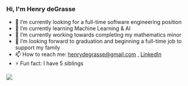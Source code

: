 ### Hi, I'm Henry deGrasse

- 🔭 I’m currently looking for a full-time software engineering position
- 🌱 I’m currently learning Machine Learning & AI
- 👯 I’m currently working towards completing my mathematics minor
- 🤔 I’m looking forward to graduation and beginning a full-time job to support my family
- 📫 How to reach me: henrydegrasse@gmail.com , [LinkedIn](www.linkedin.com/in/henrydegrasse)
- ⚡ Fun fact: I have 5 siblings

<img src = "https://github-readme-stats.vercel.app/api?username=HenryDeGrasse&&show_icons=true&title_color=ffffff&icon_color=bb2acf&text_color=daf7dc&bg_color=191919">
